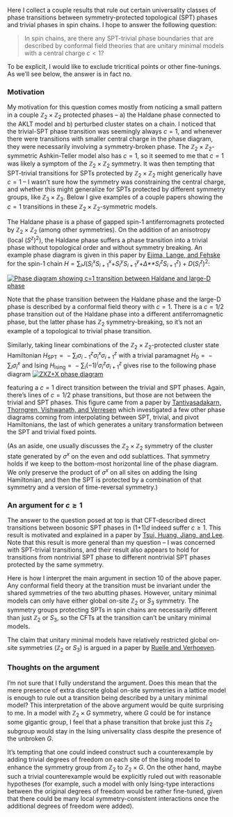 Here I collect a couple results that rule out certain universality
classes of phase transitions between symmetry-protected topological
(SPT) phases and trivial phases in spin chains. I hope to answer the
following question:

> In spin chains, are there any SPT-trivial phase boundaries that are
> described by conformal field theories that are unitary minimal models
> with a central charge *c* &lt; 1?

To be explicit, I would like to exclude tricritical points or other
fine-tunings. As we’ll see below, the answer is in fact no.

### Motivation

My motivation for this question comes mostly from noticing a small
pattern in a couple ℤ<sub>2</sub> × ℤ<sub>2</sub> protected phases – a)
the Haldane phase connected to the AKLT model and b) perturbed cluster
states on a chain. I noticed that the trivial-SPT phase transition was
seemingly always *c* = 1, and whenever there were transitions with
smaller central charge in the phase diagram, they were necessarily
involving a symmetry-broken phase. The
ℤ<sub>2</sub> × ℤ<sub>2</sub>-symmetric Ashkin-Teller model also has
*c* = 1, so it seemed to me that *c* = 1 was likely a symptom of the
ℤ<sub>2</sub> × ℤ<sub>2</sub> symmetry. It was then tempting that
SPT-trivial transitions for SPTs protected by
ℤ<sub>2</sub> × ℤ<sub>2</sub> might generically have *c* = 1 – I wasn’t
sure how the symmetry was constraining the central charge, and whether
this might generalize for SPTs protected by different symmetry groups,
like ℤ<sub>3</sub> × ℤ<sub>3</sub>. Below I give examples of a couple
papers showing the *c* = 1 transitions in these
ℤ<sub>2</sub> × ℤ<sub>2</sub>-symmetric models.

The Haldane phase is a phase of gapped spin-1 antiferromagnets protected
by ℤ<sub>2</sub> × ℤ<sub>2</sub> (among other symmetries). On the
addition of an anisotropy (local (*S*<sup>*z*</sup>)<sup>2</sup>), the
Haldane phase suffers a phase transition into a trivial phase without
topological order and without symmetry breaking. An example phase
diagram is given in this paper by [Ejima, Lange, and
Fehske](https://arxiv.org/abs/2104.06649) for the spin-1 chain
*H* = ∑<sub>*i*</sub>*J*(*S*<sub>*i*</sub><sup>*x*</sup>*S*<sub>*i* + 1</sub><sup>*x*</sup>+*S*<sub>*i*</sub><sup>*y*</sup>*S*<sub>*i* + 1</sub><sup>*y*</sup>+*Δ**S*<sub>*i*</sub><sup>*z*</sup>*S*<sub>*i* + 1</sub><sup>*z*</sup>) + *D*(*S*<sub>*i*</sub><sup>*z*</sup>)<sup>2</sup>:

[![Phase diagram showing c=1 transition between Haldane and large-D
phase](https://i.stack.imgur.com/A36zMm.png)](https://i.stack.imgur.com/A36zMm.png)

Note that the phase transition between the Haldane phase and the large-D
phase is described by a conformal field theory with *c* = 1. There is a
*c* = 1/2 phase transition out of the Haldane phase into a different
antiferromagnetic phase, but the latter phase has ℤ<sub>2</sub>
symmetry-breaking, so it’s not an example of a topological to trivial
phase transition.

Similarly, taking linear combinations of the
ℤ<sub>2</sub> × ℤ<sub>2</sub>-protected cluster state Hamiltonian
*H*<sub>SPT</sub> =  − ∑<sub>*i*</sub>*σ*<sub>*i* − 1</sub><sup>*z*</sup>*σ*<sub>*i*</sub><sup>*x*</sup>*σ*<sub>*i* + 1</sub><sup>*z*</sup>
with a trivial paramagnet
*H*<sub>0</sub> =  − ∑<sub>*i*</sub>*σ*<sub>*i*</sub><sup>*x*</sup> and
Ising
*H*<sub>Ising</sub> =  − ∑<sub>*i*</sub>(−1)<sup>*i*</sup>*σ*<sub>*i*</sub><sup>*z*</sup>*σ*<sub>*i* + 1</sub><sup>*z*</sup>
gives rise to the following phase diagram [![ZXZ+X phase
diagram](https://i.stack.imgur.com/rHpJcm.png)](https://i.stack.imgur.com/rHpJcm.png)

featuring a *c* = 1 direct transition between the trivial and SPT
phases. Again, there’s lines of *c* = 1/2 phase transitions, but those
are not between the trivial and SPT phases. This figure came from a
paper by [Tantivasadakarn, Thorngren, Vishwanath, and
Verresen](https://arxiv.org/abs/2110.07599) which investigated a few
other phase diagrams coming from interpolating between SPT, trivial, and
pivot Hamiltonians, the last of which generates a unitary transformation
between the SPT and trivial fixed points.

(As an aside, one usually discusses the ℤ<sub>2</sub> × ℤ<sub>2</sub>
symmetry of the cluster state generated by *σ*<sup>*x*</sup> on the even
and odd sublattices. That symmetry holds if we keep to the bottom-most
horizontal line of the phase diagram. We only preserve the product of
*σ*<sup>*x*</sup> on all sites on adding the Ising Hamiltonian, and then
the SPT is protected by a combination of that symmetry and a version of
time-reversal symmetry.)

### An argument for *c* ≥ 1

The answer to the question posed at top is that CFT-described direct
transitions between bosonic SPT phases in (1+1)*d* indeed suffer
*c* ≥ 1. This result is motivated and explained in a paper by [Tsui,
Huang, Jiang, and Lee](https://arxiv.org/pdf/1701.00834.pdf). Note that
this result is more general than my question – I was concerned with
SPT-trivial transitions, and their result also appears to hold for
transitions from nontrivial SPT phase to different nontrivial SPT phases
protected by the same symmetry.

Here is how I interpret the main argument in section 10 of the above
paper. Any conformal field theory at the transition must be invariant
under the shared symmetries of the two abutting phases. However, unitary
minimal models can only have either global on-site ℤ<sub>2</sub> or
*S*<sub>3</sub> symmetry. The symmetry groups protecting SPTs in spin
chains are necessarily different than just ℤ<sub>2</sub> or
*S*<sub>3</sub>, so the CFTs at the transition can’t be unitary minimal
models.

The claim that unitary minimal models have relatively restricted global
on-site symmetries (ℤ<sub>2</sub> or *S*<sub>3</sub>) is argued in a
paper by [Ruelle and Verhoeven](https://arxiv.org/abs/hep-th/9803129).

### Thoughts on the argument

I’m not sure that I fully understand the argument. Does this mean that
the mere presence of extra discrete global on-site symmetries in a
lattice model is enough to rule out a transition being described by a
unitary minimal model? This interpretation of the above argument would
be quite surprising to me. In a model with ℤ<sub>2</sub> × *G* symmetry,
where *G* could be for instance some gigantic group, I feel that a phase
transition that broke just this ℤ<sub>2</sub> subgroup would stay in the
Ising universality class despite the presence of the unbroken *G*.

It’s tempting that one could indeed construct such a counterexample by
adding trivial degrees of freedom on each site of the Ising model to
enhance the symmetry group from ℤ<sub>2</sub> to ℤ<sub>2</sub> × *G*. On
the other hand, maybe such a trivial counterexample would be explicitly
ruled out with reasonable hypotheses (for example, such a model with
only Ising-type interactions between the original degrees of freedom
would be rather fine-tuned, given that there could be many local
symmetry-consistent interactions once the additional degrees of freedom
were added).
